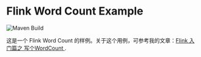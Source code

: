 # Flink Word Count Example

![Maven Build](https://github.com/ousheobin/flink-word-count/workflows/Maven%20Build/badge.svg)

这是一个 Flink Word Count 的样例。关于这个用例，可参考我的文章：[Flink 入门篇之 写个WordCount
](https://juejin.im/post/5e88b432e51d4546c27bbc29).
